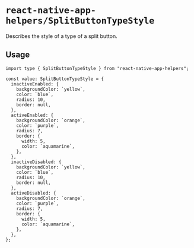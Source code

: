 # `react-native-app-helpers/SplitButtonTypeStyle`

Describes the style of a type of a split button.

## Usage

```tsx
import type { SplitButtonTypeStyle } from "react-native-app-helpers";

const value: SplitButtonTypeStyle = {
  inactiveEnabled: {
    backgroundColor: `yellow`,
    color: `blue`,
    radius: 10,
    border: null,
  },
  activeEnabled: {
    backgroundColor: `orange`,
    color: `purple`,
    radius: 7,
    border: {
      width: 5,
      color: `aquamarine`,
    },
  },
  inactiveDisabled: {
    backgroundColor: `yellow`,
    color: `blue`,
    radius: 10,
    border: null,
  },
  activeDisabled: {
    backgroundColor: `orange`,
    color: `purple`,
    radius: 7,
    border: {
      width: 5,
      color: `aquamarine`,
    },
  },
};
```
